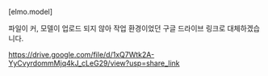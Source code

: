 [elmo.model]

파일이 커, 모델이 업로드 되지 않아
작업 환경이었던 구글 드라이브 링크로 대체하겠습니다.

https://drive.google.com/file/d/1xQ7Wtk2A-YyCvyrdommMjq4kJ_cLeG29/view?usp=share_link
